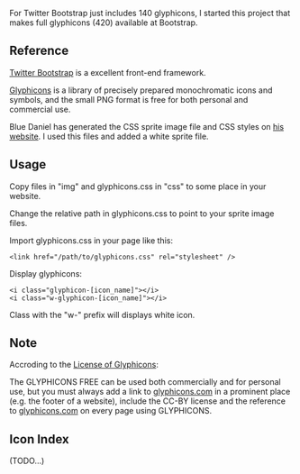 For Twitter Bootstrap just includes 140 glyphicons, I started this 
project that makes full glyphicons (420) available at Bootstrap.

## Reference

[Twitter Bootstrap](http://twitter.github.com/bootstrap) is a 
excellent front-end framework.

[Glyphicons](http://glyphicons.com/) is a library of precisely 
prepared monochromatic icons and symbols, and the small PNG 
format is free for both personal and commercial use.

Blue Daniel has generated the CSS sprite image file and CSS styles 
on [his website](http://supercerebral.com/glyphicons-to-halflings-sprite/). 
I used this files and added a white sprite file.

## Usage

Copy files in "img" and glyphicons.css in "css" to some place 
in your website.

Change the relative path in glyphicons.css to point to your 
sprite image files.

Import glyphicons.css in your page like this:

	<link href="/path/to/glyphicons.css" rel="stylesheet" />

Display glyphicons:

	<i class="glyphicon-[icon_name]"></i>
	<i class="w-glyphicon-[icon_name]"></i>

Class with the "w-" prefix will displays white icon.

## Note

Accroding to the [License of Glyphicons](http://glyphicons.com/glyphicons-licenses/):

The GLYPHICONS FREE can be used both commercially and for personal use, but you must 
always add a link to [glyphicons.com](http://glyphicons.com/) in a prominent place 
(e.g. the footer of a website), include the CC-BY license and the reference to
[glyphicons.com](http://glyphicons.com/) on every page using GLYPHICONS.

## Icon Index

(TODO...)

